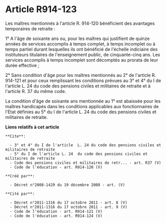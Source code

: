 # Article R914-123

Les maîtres mentionnés à l'article R. 914-120 bénéficient des avantages temporaires de retraite : 

1° A l'âge de soixante ans ou, pour les maîtres qui justifient de quinze années de services accomplis à temps complet, à
temps incomplet ou à temps partiel durant lesquelles ils ont bénéficié de l'échelle indiciaire des instituteurs titulaires de
l'enseignement public, de cinquante-cinq ans. Les services accomplis à temps incomplet sont décomptés au prorata de leur
durée effective ; 

2° Sans condition d'âge pour les maîtres mentionnés au 2° de l'article R. 914-121 et pour ceux remplissant les conditions
prévues au 3° et 4° du I de l'article L. 24 du code des pensions civiles et militaires de retraite et à l'article R. 37 du
même code. 

La condition d'âge de soixante ans mentionnée au 1° est abaissée pour les maîtres handicapés dans les conditions applicables
aux fonctionnaires de l'Etat définies au 5° du I de l'article L. 24 du code des pensions civiles et militaires de retraite.

**Liens relatifs à cet article**

	**Cite**:

	  - 3° et 4° du I de l'article  L. 24 du code des pensions civiles et militaires de retraite
	  - 5° du I de l'article L. 24  du code des pensions civiles et militaires de retraite
	  - Code des pensions civiles et militaires de retr... - art. R37 (V)
	  - Code de l'éducation - art. R914-120 (V)

	**Créé par**:

	  - Décret n°2008-1429 du 19 décembre 2008 - art. (V)

	**Cité par**:

	  - Décret n°2011-1316 du 17 octobre 2011 - art. 8 (V)
	  - Décret n°2011-1316 du 17 octobre 2011 - art. 9 (V)
	  - Code de l'éducation - art. R914-121 (V)
	  - Code de l'éducation - art. R914-124 (V)
